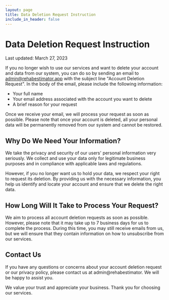```yaml
---
layout: page
title: Data Deletion Request Instruction
include_in_header: false
---
```


# Data Deletion Request Instruction

Last updated: March 27, 2023

If you no longer wish to use our services and want to delete your account and data from our system, you can do so by sending an email to admin@rehabestimator.app with the subject line "Account Deletion Request". In the body of the email, please include the following information:

- Your full name
- Your email address associated with the account you want to delete
- A brief reason for your request

Once we receive your email, we will process your request as soon as possible. Please note that once your account is deleted, all your personal data will be permanently removed from our system and cannot be restored.

## Why Do We Need Your Information?

We take the privacy and security of our users' personal information very seriously. We collect and use your data only for legitimate business purposes and in compliance with applicable laws and regulations.

However, if you no longer want us to hold your data, we respect your right to request its deletion. By providing us with the necessary information, you help us identify and locate your account and ensure that we delete the right data.

## How Long Will It Take to Process Your Request?

We aim to process all account deletion requests as soon as possible. However, please note that it may take up to 7 business days for us to complete the process. During this time, you may still receive emails from us, but we will ensure that they contain information on how to unsubscribe from our services.

## Contact Us

If you have any questions or concerns about your account deletion request or our privacy policy, please contact us at admin@rehabestimator. We will be happy to assist you.

We value your trust and appreciate your business. Thank you for choosing our services.
